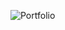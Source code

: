 ![Portfolio](https://github.com/Jmini00/Projet_Portfolio/assets/141427289/46a8f622-1ab4-4673-b42c-d59a0cf706ff)
